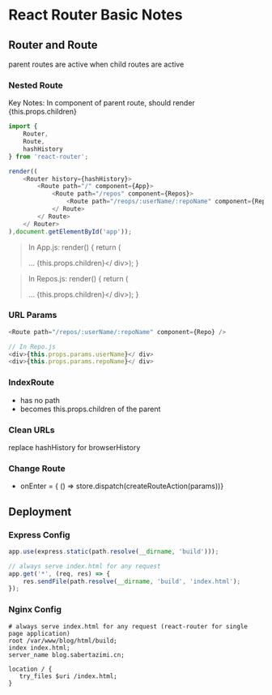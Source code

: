 # React Router Basic Notes

## Router and Route

parent routes are active when child routes are active

### Nested Route

Key Notes: In component of parent route, should render {this.props.children}

```js
import {
    Router,
    Route,
    hashHistory
} from 'react-router';

render((
    <Router history={hashHistory}>
        <Route path="/" component={App}>
            <Route path="/repos" component={Repos}>
                <Route path="/reops/:userName/:repoName" component={Repo} />
            </ Route>
        </ Route>
    </ Router>
),document.getElementById('app'));
```

> In App.js: render() { return (<div>... {this.props.children}</ div>); }

> In Repos.js: render() { return (<div>... {this.props.children}</ div>); }

### URL Params

```js
<Route path="/repos/:userName/:repoName" component={Repo} />
```

```js
// In Repo.js
<div>{this.props.params.userName}</ div>
<div>{this.props.params.repoName}</ div>
```

### IndexRoute

-   has no path
-   becomes this.props.children of the parent

### Clean URLs

replace hashHistory for browserHistory

### Change Route

*   onEnter = { () => store.dispatch(createRouteAction(params))}

## Deployment

### Express Config

```js
app.use(express.static(path.resolve(__dirname, 'build')));

// always serve index.html for any request
app.get('*', (req, res) => {
    res.sendFile(path.resolve(__dirname, 'build', 'index.html');
});
```

### Nginx Config

```
# always serve index.html for any request (react-router for single page application)
root /var/www/blog/html/build;
index index.html;
server_name blog.sabertazimi.cn;

location / {
   try_files $uri /index.html;
}
```

